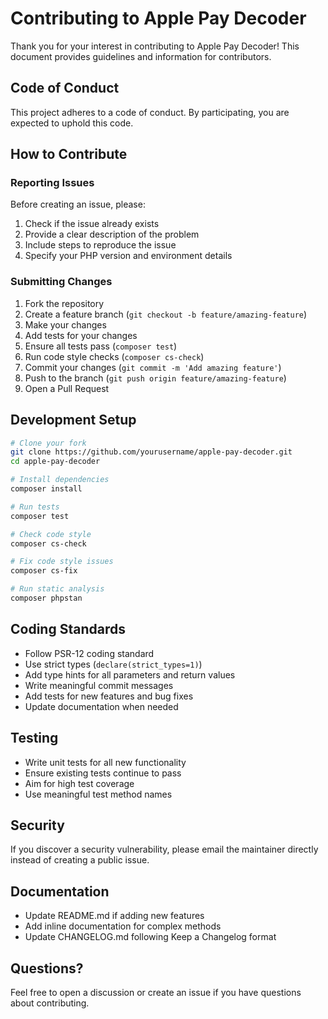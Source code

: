# Contributing to Apple Pay Decoder

Thank you for your interest in contributing to Apple Pay Decoder! This document provides guidelines and information for contributors.

## Code of Conduct

This project adheres to a code of conduct. By participating, you are expected to uphold this code.

## How to Contribute

### Reporting Issues

Before creating an issue, please:

1. Check if the issue already exists
2. Provide a clear description of the problem
3. Include steps to reproduce the issue
4. Specify your PHP version and environment details

### Submitting Changes

1. Fork the repository
2. Create a feature branch (`git checkout -b feature/amazing-feature`)
3. Make your changes
4. Add tests for your changes
5. Ensure all tests pass (`composer test`)
6. Run code style checks (`composer cs-check`)
7. Commit your changes (`git commit -m 'Add amazing feature'`)
8. Push to the branch (`git push origin feature/amazing-feature`)
9. Open a Pull Request

## Development Setup

```bash
# Clone your fork
git clone https://github.com/yourusername/apple-pay-decoder.git
cd apple-pay-decoder

# Install dependencies
composer install

# Run tests
composer test

# Check code style
composer cs-check

# Fix code style issues
composer cs-fix

# Run static analysis
composer phpstan
```

## Coding Standards

- Follow PSR-12 coding standard
- Use strict types (`declare(strict_types=1)`)
- Add type hints for all parameters and return values
- Write meaningful commit messages
- Add tests for new features and bug fixes
- Update documentation when needed

## Testing

- Write unit tests for all new functionality
- Ensure existing tests continue to pass
- Aim for high test coverage
- Use meaningful test method names

## Security

If you discover a security vulnerability, please email the maintainer directly instead of creating a public issue.

## Documentation

- Update README.md if adding new features
- Add inline documentation for complex methods
- Update CHANGELOG.md following Keep a Changelog format

## Questions?

Feel free to open a discussion or create an issue if you have questions about contributing.
